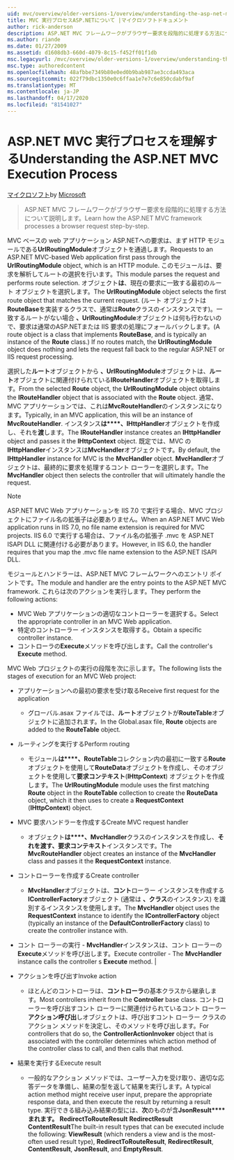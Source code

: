 ```yaml
---
uid: mvc/overview/older-versions-1/overview/understanding-the-asp-net-mvc-execution-process
title: MVC 実行プロセスASP.NETについて |マイクロソフトドキュメント
author: rick-anderson
description: ASP.NET MVC フレームワークがブラウザー要求を段階的に処理する方法について説明します。
ms.author: riande
ms.date: 01/27/2009
ms.assetid: d1608db3-660d-4079-8c15-f452ff01f1db
msc.legacyurl: /mvc/overview/older-versions-1/overview/understanding-the-asp-net-mvc-execution-process
msc.type: authoredcontent
ms.openlocfilehash: 48afbbe7349b80e0ed0b9bab987ae3ccda493aca
ms.sourcegitcommit: 022f79dbc1350e0c6ffaa1e7e7c6e850cdabf9af
ms.translationtype: MT
ms.contentlocale: ja-JP
ms.lasthandoff: 04/17/2020
ms.locfileid: "81541027"
---
```

# <a name="understanding-the-aspnet-mvc-execution-process"></a><span data-ttu-id="b229a-103">ASP.NET MVC 実行プロセスを理解する</span><span class="sxs-lookup"><span data-stu-id="b229a-103">Understanding the ASP.NET MVC Execution Process</span></span>

<span data-ttu-id="b229a-104">[マイクロソフト](https://github.com/microsoft)</span><span class="sxs-lookup"><span data-stu-id="b229a-104">by [Microsoft](https://github.com/microsoft)</span></span>

> <span data-ttu-id="b229a-105">ASP.NET MVC フレームワークがブラウザー要求を段階的に処理する方法について説明します。</span><span class="sxs-lookup"><span data-stu-id="b229a-105">Learn how the ASP.NET MVC framework processes a browser request step-by-step.</span></span>

<span data-ttu-id="b229a-106">MVC ベースの web アプリケーション ASP.NETへの要求は、まず HTTP モジュールである**UrlRoutingModule**オブジェクトを通過します。</span><span class="sxs-lookup"><span data-stu-id="b229a-106">Requests to an ASP.NET MVC-based Web application first pass through the **UrlRoutingModule** object, which is an HTTP module.</span></span> <span data-ttu-id="b229a-107">このモジュールは、要求を解析してルートの選択を行います。</span><span class="sxs-lookup"><span data-stu-id="b229a-107">This module parses the request and performs route selection.</span></span> <span data-ttu-id="b229a-108">オブジェクト**は**、現在の要求に一致する最初のルート オブジェクトを選択します。</span><span class="sxs-lookup"><span data-stu-id="b229a-108">The **UrlRoutingModule** object selects the first route object that matches the current request.</span></span> <span data-ttu-id="b229a-109">(ルート オブジェクトは**RouteBase**を実装するクラスで、通常は**Route**クラスのインスタンスです)。一致するルートがない場合 **、UrlRoutingModule**オブジェクトは何も行わないので、要求は通常のASP.NETまたは IIS 要求の処理にフォールバックします。</span><span class="sxs-lookup"><span data-stu-id="b229a-109">(A route object is a class that implements **RouteBase**, and is typically an instance of the **Route** class.) If no routes match, the **UrlRoutingModule** object does nothing and lets the request fall back to the regular ASP.NET or IIS request processing.</span></span>

<span data-ttu-id="b229a-110">選択した**ルート**オブジェクトから **、UrlRoutingModule**オブジェクトは、**ルート**オブジェクトに関連付けられている**IRouteHandler**オブジェクトを取得します。</span><span class="sxs-lookup"><span data-stu-id="b229a-110">From the selected **Route** object, the **UrlRoutingModule** object obtains the **IRouteHandler** object that is associated with the **Route** object.</span></span> <span data-ttu-id="b229a-111">通常、MVC アプリケーションでは、これは**MvcRouteHandler**のインスタンスになります。</span><span class="sxs-lookup"><span data-stu-id="b229a-111">Typically, in an MVC application, this will be an instance of **MvcRouteHandler**.</span></span> <span data-ttu-id="b229a-112">インスタンス**は\*\*\*\*、IHttpHandler**オブジェクトを作成し、それを**渡**します。</span><span class="sxs-lookup"><span data-stu-id="b229a-112">The **IRouteHandler** instance creates an **IHttpHandler** object and passes it the **IHttpContext** object.</span></span> <span data-ttu-id="b229a-113">既定では、MVC の**IHttpHandler**インスタンスは**MvcHandler**オブジェクトです。</span><span class="sxs-lookup"><span data-stu-id="b229a-113">By default, the **IHttpHandler** instance for MVC is the **MvcHandler** object.</span></span> <span data-ttu-id="b229a-114">**MvcHandler**オブジェクトは、最終的に要求を処理するコント ローラーを選択します。</span><span class="sxs-lookup"><span data-stu-id="b229a-114">The **MvcHandler** object then selects the controller that will ultimately handle the request.</span></span>

> [!NOTE]
> <span data-ttu-id="b229a-115">ASP.NET MVC Web アプリケーションを IIS 7.0 で実行する場合、MVC プロジェクトにファイル名の拡張子は必要ありません。</span><span class="sxs-lookup"><span data-stu-id="b229a-115">When an ASP.NET MVC Web application runs in IIS 7.0, no file name extension is required for MVC projects.</span></span> <span data-ttu-id="b229a-116">IIS 6.0 で実行する場合は、ファイル名の拡張子 .mvc を ASP.NET ISAPI DLL に関連付ける必要があります。</span><span class="sxs-lookup"><span data-stu-id="b229a-116">However, in IIS 6.0, the handler requires that you map the .mvc file name extension to the ASP.NET ISAPI DLL.</span></span>

<span data-ttu-id="b229a-117">モジュールとハンドラーは、ASP.NET MVC フレームワークへのエントリ ポイントです。</span><span class="sxs-lookup"><span data-stu-id="b229a-117">The module and handler are the entry points to the ASP.NET MVC framework.</span></span> <span data-ttu-id="b229a-118">これらは次のアクションを実行します。</span><span class="sxs-lookup"><span data-stu-id="b229a-118">They perform the following actions:</span></span>

- <span data-ttu-id="b229a-119">MVC Web アプリケーションの適切なコントローラーを選択する。</span><span class="sxs-lookup"><span data-stu-id="b229a-119">Select the appropriate controller in an MVC Web application.</span></span>
- <span data-ttu-id="b229a-120">特定のコントローラー インスタンスを取得する。</span><span class="sxs-lookup"><span data-stu-id="b229a-120">Obtain a specific controller instance.</span></span>
- <span data-ttu-id="b229a-121">コントローラの**Execute**メソッドを呼び出します。</span><span class="sxs-lookup"><span data-stu-id="b229a-121">Call the controller's **Execute** method.</span></span>

<span data-ttu-id="b229a-122">MVC Web プロジェクトの実行の段階を次に示します。</span><span class="sxs-lookup"><span data-stu-id="b229a-122">The following lists the stages of execution for an MVC Web project:</span></span>

- <span data-ttu-id="b229a-123">アプリケーションへの最初の要求を受け取る</span><span class="sxs-lookup"><span data-stu-id="b229a-123">Receive first request for the application</span></span> 

    - <span data-ttu-id="b229a-124">グローバル.asax ファイルでは、**ルート**オブジェクトが**RouteTable**オブジェクトに追加されます。</span><span class="sxs-lookup"><span data-stu-id="b229a-124">In the Global.asax file, **Route** objects are added to the **RouteTable** object.</span></span>
- <span data-ttu-id="b229a-125">ルーティングを実行する</span><span class="sxs-lookup"><span data-stu-id="b229a-125">Perform routing</span></span> 

    - <span data-ttu-id="b229a-126">モジュール**は\*\*\*\*、RouteTable**コレクション内の最初に一致する**Route**オブジェクトを使用して**RouteData**オブジェクトを作成し、そのオブジェクトを使用して**要求コンテキスト**(**IHttpContext**) オブジェクトを作成します。</span><span class="sxs-lookup"><span data-stu-id="b229a-126">The **UrlRoutingModule** module uses the first matching **Route** object in the **RouteTable** collection to create the **RouteData** object, which it then uses to create a **RequestContext** (**IHttpContext**) object.</span></span>
- <span data-ttu-id="b229a-127">MVC 要求ハンドラーを作成する</span><span class="sxs-lookup"><span data-stu-id="b229a-127">Create MVC request handler</span></span> 

    - <span data-ttu-id="b229a-128">オブジェクト**は\*\*\*\*、MvcHandler**クラスのインスタンスを作成し、**それを渡す、要求コンテキスト**インスタンスです。</span><span class="sxs-lookup"><span data-stu-id="b229a-128">The **MvcRouteHandler** object creates an instance of the **MvcHandler** class and passes it the **RequestContext** instance.</span></span>
- <span data-ttu-id="b229a-129">コントローラーを作成する</span><span class="sxs-lookup"><span data-stu-id="b229a-129">Create controller</span></span> 

    - <span data-ttu-id="b229a-130">**MvcHandler**オブジェクトは、**コント**ローラー インスタンスを作成する**IControllerFactory**オブジェクト (通常は **、クラス**のインスタンス) を識別するインスタンスを使用します。</span><span class="sxs-lookup"><span data-stu-id="b229a-130">The **MvcHandler** object uses the **RequestContext** instance to identify the **IControllerFactory** object (typically an instance of the **DefaultControllerFactory** class) to create the controller instance with.</span></span>
- <span data-ttu-id="b229a-131">コント ローラーの実行 - **MvcHandler**インスタンスは、コント ローラーの**Execute**メソッドを呼び出します。</span><span class="sxs-lookup"><span data-stu-id="b229a-131">Execute controller - The **MvcHandler** instance calls the controller s **Execute** method.</span></span> |
- <span data-ttu-id="b229a-132">アクションを呼び出す</span><span class="sxs-lookup"><span data-stu-id="b229a-132">Invoke action</span></span> 

    - <span data-ttu-id="b229a-133">ほとんどのコントローラは、**コントローラ**の基本クラスから継承します。</span><span class="sxs-lookup"><span data-stu-id="b229a-133">Most controllers inherit from the **Controller** base class.</span></span> <span data-ttu-id="b229a-134">コントローラーを呼び出すコント ローラーに関連付けられているコント ローラー**アクション呼び出**しオブジェクトは、呼び出すコント ローラー クラスのアクション メソッドを決定し、そのメソッドを呼び出します。</span><span class="sxs-lookup"><span data-stu-id="b229a-134">For controllers that do so, the **ControllerActionInvoker** object that is associated with the controller determines which action method of the controller class to call, and then calls that method.</span></span>
- <span data-ttu-id="b229a-135">結果を実行する</span><span class="sxs-lookup"><span data-stu-id="b229a-135">Execute result</span></span> 

    - <span data-ttu-id="b229a-136">一般的なアクション メソッドでは、ユーザー入力を受け取り、適切な応答データを準備し、結果の型を返して結果を実行します。</span><span class="sxs-lookup"><span data-stu-id="b229a-136">A typical action method might receive user input, prepare the appropriate response data, and then execute the result by returning a result type.</span></span> <span data-ttu-id="b229a-137">実行できる組み込み結果の型には、**次**のものが含**JsonResult\*\*\*\*まれます。** **RedirectToRouteResult** **RedirectResult** **ContentResult**</span><span class="sxs-lookup"><span data-stu-id="b229a-137">The built-in result types that can be executed include the following: **ViewResult** (which renders a view and is the most-often used result type), **RedirectToRouteResult**, **RedirectResult**, **ContentResult**, **JsonResult**, and **EmptyResult**.</span></span>
